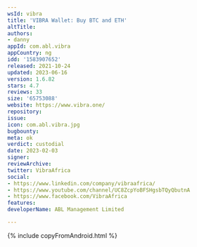 ```yaml
---
wsId: vibra
title: 'VIBRA Wallet: Buy BTC and ETH'
altTitle: 
authors:
- danny
appId: com.abl.vibra
appCountry: ng
idd: '1583907652'
released: 2021-10-24
updated: 2023-06-16
version: 1.6.82
stars: 4.7
reviews: 33
size: '65753088'
website: https://www.vibra.one/
repository: 
issue: 
icon: com.abl.vibra.jpg
bugbounty: 
meta: ok
verdict: custodial
date: 2023-02-03
signer: 
reviewArchive: 
twitter: VibraAfrica
social:
- https://www.linkedin.com/company/vibraafrica/
- https://www.youtube.com/channel/UC8ZcpYoBFSHgsbTQyQbutnA
- https://www.facebook.com/VibraAfrica
features: 
developerName: ABL Management Limited

---
```


{% include copyFromAndroid.html %}
